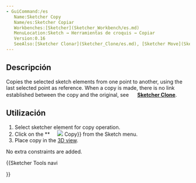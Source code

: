```yaml
---
- GuiCommand:/es
   Name:Sketcher Copy
   Name/es:Sketcher Copiar
   Workbenches:[Sketcher](Sketcher_Workbench/es.md)
   MenuLocation:Sketch → Herramientas de croquis → Copiar
   Version:0.16
   SeeAlso:[Sketcher Clonar](Sketcher_Clone/es.md), [Sketcher Move](Sketcher_Move/es.md)
---
```



</div>

## Descripción

Copies the selected sketch elements from one point to another, using the last selected point as reference. When a copy is made, there is no link established between the copy and the original, see **<img src=images/Sketcher_Clone.svg style="width:16px"> [Sketcher Clone](Sketcher_Clone.md)**.


<div class="mw-translate-fuzzy">

## Utilización


</div>

1.  Select sketcher element for copy operation.
2.  Click on the **<img src=images/Sketcher_Copy.svg style="width:16px"> <img src=images/Sketcher_Copy.svg style="width:Sketcher Copy](Sketcher_Copy.md)** button in the toolbar or choose {{MenuCommand|Sketch → Sketcher tools → [16px"> Copy}} from the Sketch menu.
3.  Place copy in the [3D view](3D_view.md).

No extra constraints are added.





{{Sketcher Tools navi

}}  
